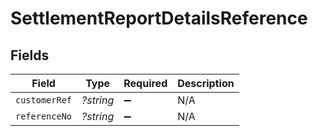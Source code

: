 # SettlementReportDetailsReference


## Fields

| Field              | Type               | Required           | Description        |
| ------------------ | ------------------ | ------------------ | ------------------ |
| `customerRef`      | *?string*          | :heavy_minus_sign: | N/A                |
| `referenceNo`      | *?string*          | :heavy_minus_sign: | N/A                |